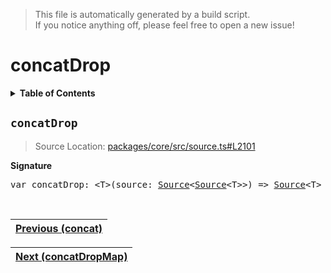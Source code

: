 > This file is automatically generated by a build script.<br>If you notice anything off, please feel free to open a new issue!

# concatDrop

<details><summary><b>Table of Contents</b></summary><br>

1. [<code>concatDrop</code>](#concatDrop)</details>

## <a name="concatDrop"></a><code>concatDrop</code>

> Source Location: [packages\/core\/src\/source.ts#L2101](..\/..\/packages\/core\/src\/source.ts#L2101)

<b>Signature</b>

<pre>var concatDrop: &lt;T&gt;(source: <a href="../01-api-basics/03-Source.md#Source-Interface">Source</a>&lt;<a href="../01-api-basics/03-Source.md#Source-Interface">Source</a>&lt;T&gt;&gt;) =&gt; <a href="../01-api-basics/03-Source.md#Source-Interface">Source</a>&lt;T&gt;</pre><br>

| [Previous \(concat\)](004-concat.md#readme) |
| --- |

<div align="right">

| [Next \(concatDropMap\)](006-concatDropMap.md#readme) |
| --- |
</div>
